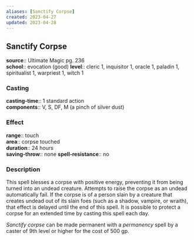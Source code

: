 ```yaml
---
aliases: [Sanctify Corpse]
created: 2023-04-27
updated: 2023-04-28
---
```


## Sanctify Corpse

**source**:: Ultimate Magic pg. 236  
**school**:: evocation (good)
**level**:: cleric 1, inquisitor 1, oracle 1, paladin 1, spiritualist 1, warpriest 1, witch 1

### Casting

**casting-time**:: 1 standard action  
**components**:: V, S, DF, M (a pinch of silver dust)

### Effect

**range**:: touch  
**area**:: corpse touched  
**duration**:: 24 hours  
**saving-throw**:: none
**spell-resistance**:: no

### Description

This spell blesses a corpse with positive energy, preventing it from being turned into an undead creature. Attempts to raise the corpse as an undead automatically fail. If the corpse is of a person slain by a creature that creates undead out of its slain foes (such as a shadow, vampire, or wraith), that effect is delayed until the end of this spell. It is possible to protect a corpse for an extended time by casting this spell each day.  
  
*Sanctify corpse* can be made permanent with a *permanency* spell by a caster of 9th level or higher for the cost of 500 gp.
